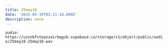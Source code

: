 ```yaml
---
title: 25may18
date: '2025-05-19T03:21:18.000Z'
description: once
---
```




`audio: https://uzsnbfnteazzwirbqgzb.supabase.co/storage/v1/object/public/audio/25may18-25may18.wav`